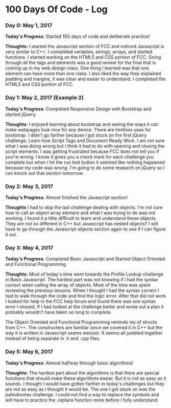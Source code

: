 # 100 Days Of Code - Log

### Day 0: May 1, 2017

**Today's Progress**: Started 100 days of code and deliberate practice!

**Thoughts:** I started the Javascript section of FCC and noticed Javascript is very similar to C++. I completed variables, strings, arrays, and started functions.
I started working on the HTML5 and CSS portion of FCC. Going through all the tags and elements was a good review for the final that is coming up in my web design class. One thing I learned was that one element can have more than one class. I also liked the way they explained padding and margins, it was clear and easier to understand. I completed the HTML5 and CSS portion of FCC. 


### Day 1: May 2, 2017 (Example 2)

**Today's Progress**: Completed Responsive Design with Bootstrap and started jQuery.

**Thoughts**: I enjoyed learning about bootstrap and seeing the ways it can make webpages look nice for any device. There are limitless uses for bootstrap. I didn't go farther because I got stuck on the first jQuery challenge, Learn how Script Tags and Document Ready Work. I am not sure what I was doing wrong but I think it had to do with opening and closing the script elements. I was getting frustrated because FCC does not tell you if you're wrong. I know it gives you a check mark for each challenge you complete but when I hit the run test button it seemed like nothing happened because my code was wrong. I'm going to do some research on jQuery so I can knock out that section tomorrow.  



### Day 2: May 3, 2017

**Today's Progress**: Almost finished the Javascript section!

**Thoughts** I had to skip the last challenge dealing with objects. I'm not sure how to call an object array element and what I was trying to do was not working. I found it a little difficult to learn and understand these objects. They are not so different in C++ but Javascript has nested objects? I will have to go through the Javascript objects section again to see if I can figure it out. 



### Day 3: May 4, 2017

**Today's Progress**: Completed Basic Javascript and Started Object Oriented and Functional Programming

**Thoughts:** Most of today's time went towards the Profile Lookup challenge in Basic Javascript. The hardest part was not knowing if I had the syntax correct when calling the array of objects. Most of the time was spent reviewing the previous lessons. When I thought I had the syntax correct I had to walk through the code and find the logic error. After that did not work I looked for help in the FCC help forum and found there was one syntax error I missed. If I had looked at the challenge better and wrote out a plan it probably wouldn't have taken so long to complete. 

The Object Oriented and Functional Programming reminds my of structs from C++. The constructers are familiar since we covered it in C++ but the way it is written in Javascript seems messier. It seems all jumbled together instead of being separate in .h and .cpp files.




### Day 5: May 6, 2017

**Today's Progress**: Almost halfway through basic algorithms!

**Thoughts:** The hardest part about the algorithms is that there are special functions that should make these algorithms easier. But it is not as easy as it sounds. I thought I would have gotten farther in today's challenges but they are not as easy as I thought it would be. The one I got stuck on was the palindromes challenge. I could not find a way to replace the symbols and will have to practice the .replace function more before I fully understand. 
